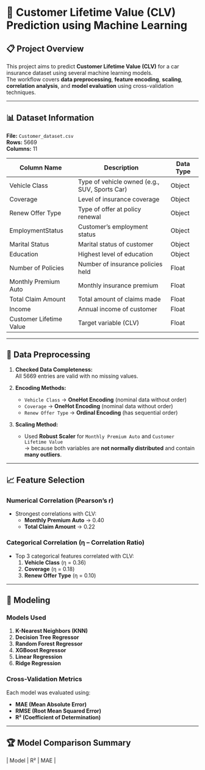# 🚗 Customer Lifetime Value (CLV) Prediction using Machine Learning

## 📋 Project Overview
This project aims to predict **Customer Lifetime Value (CLV)** for a car insurance dataset using several machine learning models.  
The workflow covers **data preprocessing**, **feature encoding**, **scaling**, **correlation analysis**, and **model evaluation** using cross-validation techniques.

---

## 📊 Dataset Information
**File:** `Customer_dataset.csv`  
**Rows:** 5669  
**Columns:** 11  

| Column Name | Description | Data Type |
|--------------|-------------|------------|
| Vehicle Class | Type of vehicle owned (e.g., SUV, Sports Car) | Object |
| Coverage | Level of insurance coverage | Object |
| Renew Offer Type | Type of offer at policy renewal | Object |
| EmploymentStatus | Customer’s employment status | Object |
| Marital Status | Marital status of customer | Object |
| Education | Highest level of education | Object |
| Number of Policies | Number of insurance policies held | Float |
| Monthly Premium Auto | Monthly insurance premium | Float |
| Total Claim Amount | Total amount of claims made | Float |
| Income | Annual income of customer | Float |
| Customer Lifetime Value | Target variable (CLV) | Float |

---

## 🧹 Data Preprocessing
1. **Checked Data Completeness:**  
   All 5669 entries are valid with no missing values.  

2. **Encoding Methods:**
   - `Vehicle Class` → **OneHot Encoding** (nominal data without order)
   - `Coverage` → **OneHot Encoding** (nominal data without order)
   - `Renew Offer Type` → **Ordinal Encoding** (has sequential order)

3. **Scaling Method:**  
   - Used **Robust Scaler** for `Monthly Premium Auto` and `Customer Lifetime Value`  
     → because both variables are **not normally distributed** and contain **many outliers**.

---

## 📈 Feature Selection
### Numerical Correlation (Pearson’s r)
- Strongest correlations with CLV:
  - **Monthly Premium Auto** → 0.40  
  - **Total Claim Amount** → 0.22  

### Categorical Correlation (η – Correlation Ratio)
- Top 3 categorical features correlated with CLV:
  1. **Vehicle Class** (η = 0.36)  
  2. **Coverage** (η = 0.18)  
  3. **Renew Offer Type** (η = 0.10)

---

## 🤖 Modeling
### Models Used
1. **K-Nearest Neighbors (KNN)**
2. **Decision Tree Regressor**
3. **Random Forest Regressor**
4. **XGBoost Regressor**
5. **Linear Regression**
6. **Ridge Regression**

### Cross-Validation Metrics
Each model was evaluated using:
- **MAE (Mean Absolute Error)**
- **RMSE (Root Mean Squared Error)**
- **R² (Coefficient of Determination)**

---

## 🏆 Model Comparison Summary
| Model | R² | MAE |
